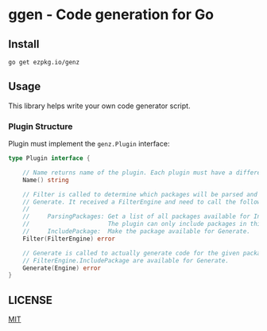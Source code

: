 # ggen - Code generation for Go

## Install

```
go get ezpkg.io/genz
```

## Usage

This library helps write your own code generator script.

### Plugin Structure

Plugin must implement the `genz.Plugin` interface:

```go
type Plugin interface {

	// Name returns name of the plugin. Each plugin must have a different name.
	Name() string

	// Filter is called to determine which packages will be parsed and which will be skipped. It will be called before
	// Generate. It received a FilterEngine and need to call the following methods:
	//
	//     ParsingPackages: Get a list of all packages available for IncludePackage.
	//                      The plugin can only include packages in this list.
	//     IncludePackage:  Make the package available for Generate.
	Filter(FilterEngine) error

	// Generate is called to actually generate code for the given packages. Only packages passed to
	// FilterEngine.IncludePackage are available for Generate.
	Generate(Engine) error
}
```

## LICENSE

[MIT](https://ezpkg.io/genz/blob/master/LICENSE)
